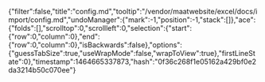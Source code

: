 {"filter":false,"title":"config.md","tooltip":"/vendor/maatwebsite/excel/docs/import/config.md","undoManager":{"mark":-1,"position":-1,"stack":[]},"ace":{"folds":[],"scrolltop":0,"scrollleft":0,"selection":{"start":{"row":0,"column":0},"end":{"row":0,"column":0},"isBackwards":false},"options":{"guessTabSize":true,"useWrapMode":false,"wrapToView":true},"firstLineState":0},"timestamp":1464665337873,"hash":"0f36c268f1e05162a429bf0e2da3214b50c070ee"}